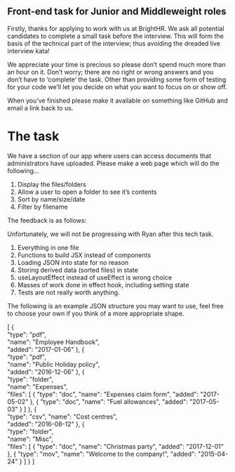 ## Front-end task for Junior and Middleweight roles

Firstly, thanks for applying to work with us at BrightHR. We ask all potential candidates to complete a small task before the interview. This will form the basis of the technical part of the interview; thus avoiding the dreaded live interview kata!

We appreciate your time is precious so please don’t spend much more than an hour on it. Don’t worry; there are no right or wrong answers and you don’t have to ‘complete’ the task. Other than providing some form of testing for your code we’ll let you decide on what you want to focus on or show off.

When you’ve finished please make it available on something like GitHub and email a link back to us.

# The task

We have a section of our app where users can access documents that administrators have uploaded. Please make a web page which will do the following...

1. Display the files/folders
2. Allow a user to open a folder to see it’s contents
3. Sort by name/size/date
4. Filter by filename

The feedback is as follows:

Unfortunately, we will not be progressing with Ryan after this tech task.

1. Everything in one file
2. Functions to build JSX instead of components
3. Loading JSON into state for no reason
4. Storing derived data (sorted files) in state
5. useLayoutEffect instead of useEffect is wrong choice
6. Masses of work done in effect hook, including setting state
7. Tests are not really worth anything.

The following is an example JSON structure you may want to use, feel free to choose your own if you think of a more appropriate shape.

[
{  
 "type": "pdf",  
 "name": "Employee Handbook",  
 "added": "2017-01-06"
},
{  
 "type": "pdf",  
 "name": "Public Holiday policy",  
 "added": "2016-12-06"
},
{  
 "type": "folder",  
 "name": "Expenses",  
 "files":
[
{
"type": "doc",
"name": "Expenses claim form",
"added": "2017-05-02"
},
{
"type": "doc",
"name": "Fuel allowances",
"added": "2017-05-03"
}
]
},
{  
 "type": "csv",
"name": "Cost centres",  
 "added": "2016-08-12"
},
{  
 "type": "folder",  
 "name": "Misc",  
 "files":
[
{
"type": "doc",
"name": "Christmas party",
"added": "2017-12-01"
},
{
"type": "mov",
"name": "Welcome to the company!",
"added": "2015-04-24"
}
]
}
]
